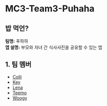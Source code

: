 # MC3-Team3-Puhaha

## 밥 먹언?
**팀명:** 푸하하<br>
**앱 설명:** 부모와 자녀 간 식사사진을 공유할 수 있는 앱 

## 1. 팀 멤버
- [Colli][Colli]
- [Key][Key]
- [Lena][Lena]
- [Teemo][Teemo]
- [Woogy][Woogy]

[Colli]:https://github.com/SohyeonKim-dev
[Key]:https://github.com/keypark22
[Lena]:https://github.com/lenamin
[Teemo]:https://github.com/teethemoji
[Woogy]:https://github.com/JIW00NG
